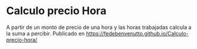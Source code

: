# Calculo precio Hora
A partir de un monto de precio de una hora y las horas trabajadas calcula a la suma a percibir.
Publicado en https://fedebenvenutto.github.io/Calculo-precio-hora/
